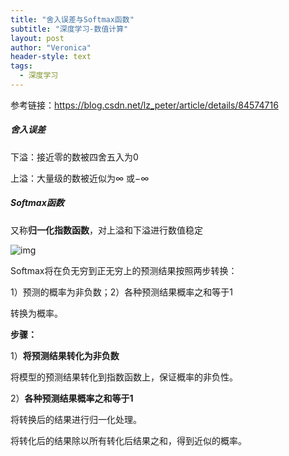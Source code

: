 ```yaml
---
title: "舍入误差与Softmax函数"
subtitle: "深度学习-数值计算"
layout: post
author: "Veronica"
header-style: text
tags:
  - 深度学习
---
```


参考链接：https://blog.csdn.net/lz_peter/article/details/84574716

##### 舍入误差

下溢：接近零的数被四舍五入为0

上溢：大量级的数被近似为$\infty$ 或$-\infty$

##### Softmax函数

又称**归一化指数函数**，对上溢和下溢进行数值稳定

<img src="https://img-blog.csdnimg.cn/20181128162309759.png?x-oss-process=image/watermark,type_ZmFuZ3poZW5naGVpdGk,shadow_10,text_aHR0cHM6Ly9ibG9nLmNzZG4ubmV0L2x6X3BldGVy,size_16,color_FFFFFF,t_70" alt="img"  />

Softmax将在负无穷到正无穷上的预测结果按照两步转换：

1）预测的概率为非负数；2）各种预测结果概率之和等于1

转换为概率。

**步骤：**

1）**将预测结果转化为非负数**

将模型的预测结果转化到指数函数上，保证概率的非负性。

2）**各种预测结果概率之和等于1**

将转换后的结果进行归一化处理。

将转化后的结果除以所有转化后结果之和，得到近似的概率。